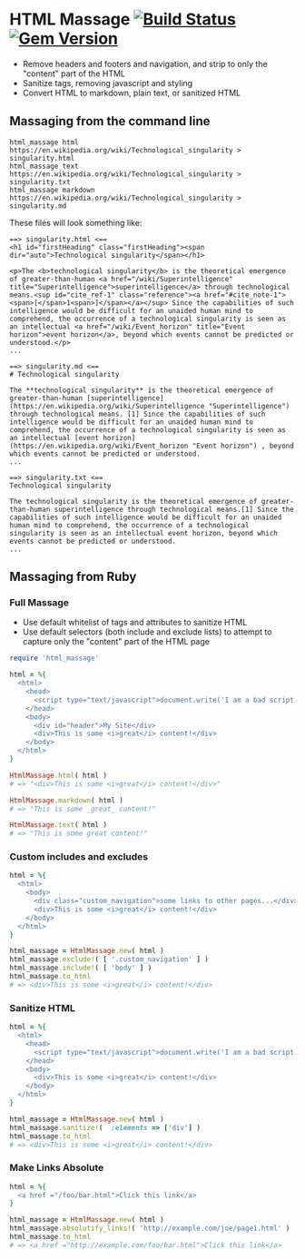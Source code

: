# HTML Massage   [![Build Status](https://secure.travis-ci.org/harlantwood/html_massage.png)](https://travis-ci.org/harlantwood/html_massage)    [![Gem Version](https://badge.fury.io/rb/html_massage.png)](http://badge.fury.io/rb/html_massage)

 * Remove headers and footers and navigation, and strip to only the "content" part of the HTML
 * Sanitize tags, removing javascript and styling
 * Convert HTML to markdown, plain text, or sanitized HTML

## Massaging from the command line

    html_massage html https://en.wikipedia.org/wiki/Technological_singularity > singularity.html
    html_massage text https://en.wikipedia.org/wiki/Technological_singularity > singularity.txt
    html_massage markdown https://en.wikipedia.org/wiki/Technological_singularity > singularity.md

These files will look something like:

    ==> singularity.html <==
    <h1 id="firstHeading" class="firstHeading"><span dir="auto">Technological singularity</span></h1>

    <p>The <b>technological singularity</b> is the theoretical emergence of greater-than-human <a href="/wiki/Superintelligence" title="Superintelligence">superintelligence</a> through technological means.<sup id="cite_ref-1" class="reference"><a href="#cite_note-1"><span>[</span>1<span>]</span></a></sup> Since the capabilities of such intelligence would be difficult for an unaided human mind to comprehend, the occurrence of a technological singularity is seen as an intellectual <a href="/wiki/Event_horizon" title="Event horizon">event horizon</a>, beyond which events cannot be predicted or understood.</p>
    ...

    ==> singularity.md <==
    # Technological singularity

    The **technological singularity** is the theoretical emergence of greater-than-human [superintelligence](https://en.wikipedia.org/wiki/Superintelligence "Superintelligence") through technological means. [1] Since the capabilities of such intelligence would be difficult for an unaided human mind to comprehend, the occurrence of a technological singularity is seen as an intellectual [event horizon](https://en.wikipedia.org/wiki/Event_horizon "Event horizon") , beyond which events cannot be predicted or understood.
    ...

    ==> singularity.txt <==
    Technological singularity

    The technological singularity is the theoretical emergence of greater-than-human superintelligence through technological means.[1] Since the capabilities of such intelligence would be difficult for an unaided human mind to comprehend, the occurrence of a technological singularity is seen as an intellectual event horizon, beyond which events cannot be predicted or understood.
    ...

## Massaging from Ruby

### Full Massage

* Use default whitelist of tags and attributes to sanitize HTML
* Use default selectors (both include and exclude lists) to attempt to capture only the "content" part of the HTML page

```ruby
require 'html_massage'

html = %{
  <html>
    <head>
      <script type="text/javascript">document.write('I am a bad script');</script>
    </head>
    <body>
      <div id="header">My Site</div>
      <div>This is some <i>great</i> content!</div>
    </body>
  </html>
}

HtmlMassage.html( html )
# => "<div>This is some <i>great</i> content!</div>"

HtmlMassage.markdown( html )
# => "This is some _great_ content!"

HtmlMassage.text( html )
# => "This is some great content!"
```

### Custom includes and excludes

```ruby
html = %{
  <html>
    <body>
      <div class="custom_navigation">some links to other pages...</div>
      <div>This is some <i>great</i> content!</div>
    </body>
  </html>
}

html_massage = HtmlMassage.new( html )
html_massage.exclude!( [ '.custom_navigation' ] )
html_massage.include!( [ 'body' ] )
html_massage.to_html
# => <div>This is some <i>great</i> content!</div>
```

### Sanitize HTML

```ruby
html = %{
  <html>
    <head>
      <script type="text/javascript">document.write('I am a bad script');</script>
    </head>
    <body>
      <div>This is some <i>great</i> content!</div>
    </body>
  </html>
}

html_massage = HtmlMassage.new( html )
html_massage.sanitize!(  :elements => ['div'] )
html_massage.to_html
# => <div>This is some <i>great</i> content!</div>
```

### Make Links Absolute

```ruby
html = %{
  <a href ="/foo/bar.html">Click this link</a>
}

html_massage = HtmlMassage.new( html )
html_massage.absolutify_links!( 'http://example.com/joe/page1.html' )
html_massage.to_html
# => <a href ="http://example.com/foo/bar.html">Click this link</a>
```
